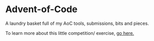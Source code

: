 # Advent-of-Code
A laundry basket full of my AoC tools, submissions, bits and pieces.

To learn more about this little competition/ exercise, [go here.](https://adventofcode.com/2022)
